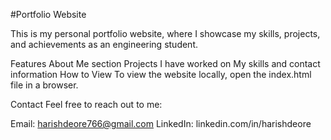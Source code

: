 #Portfolio Website

This is my personal portfolio website, where I showcase my skills, projects, and achievements as an engineering student.

Features
About Me section
Projects I have worked on
My skills and contact information
How to View
To view the website locally, open the index.html file in a browser.

Contact
Feel free to reach out to me:

Email: harishdeore766@gmail.com
LinkedIn: linkedin.com/in/harishdeore
